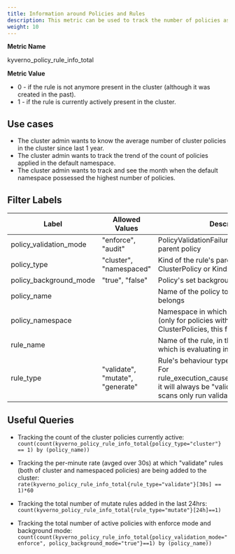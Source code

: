 ```yaml
---
title: Information around Policies and Rules
description: This metric can be used to track the number of policies as well as rules present in the cluster which are currently active and even the ones which are not currently active but were created in the past.
weight: 10
---
```


**Metric Name**

kyverno_policy_rule_info_total

**Metric Value**

* 0 - if the rule is not anymore present in the cluster (although it was created in the past).
* 1 - if the rule is currently actively present in the cluster.

## Use cases

* The cluster admin wants to know the average number of cluster policies in the cluster since last 1 year.
* The cluster admin wants to track the trend of the count of policies applied in the default namespace.
* The cluster admin wants to track and see the month when the default namespace possessed the highest number of policies.



## Filter Labels

| Label                    | Allowed Values                   | Description                                                                                                                                       |
| ------------------------ | -------------------------------- | ------------------------------------------------------------------------------------------------------------------------------------------------- |
| policy\_validation\_mode | "enforce", "audit"               | PolicyValidationFailure action of the rule's parent policy                                                                                       |
| policy\_type             | "cluster", "namespaced"          | Kind of the rule's parent policy. Kind: ClusterPolicy or Kind: Policy                                                                             |
| policy\_background\_mode | "true", "false"                  | Policy's set background mode                                                                                                                      |
| policy\_name             |                                  | Name of the policy to which the rule belongs                                                                                                      |
| policy\_namespace        |                                  | Namespace in which this Policy resides (only for policies with kind: Policy), For ClusterPolicies, this field will be "-"                         |
| rule\_name               |                                  | Name of the rule, in the above policy, which is evaluating in this situation                                                                      |
| rule\_type               | "validate", "mutate", "generate" | Rule's behaviour type.<br>For rule\_execution\_cause="background\_scan", it will always be "validate" as background scans only run validate rules |

## Useful Queries

* Tracking the count of the cluster policies currently active:<br> 
`count(count(kyverno_policy_rule_info_total{policy_type="cluster"} == 1) by (policy_name))`

* Tracking the per-minute rate (avged over 30s) at which "validate" rules (both of cluster and namespaced policies) are being added to the cluster:<br> 
`rate(kyverno_policy_rule_info_total{rule_type="validate"}[30s] == 1)*60`

* Tracking the total number of mutate rules added in the last 24hrs:<br> 
`count(kyverno_policy_rule_info_total{rule_type="mutate"}[24h]==1)`

* Tracking the total number of active policies with enforce mode and background mode:<br>
`count(count(kyverno_policy_rule_info_total{policy_validation_mode="enforce", policy_background_mode="true"}==1) by (policy_name))`
